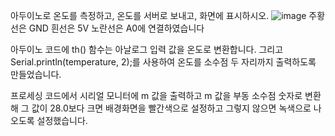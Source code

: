 아두이노로 온도를 측정하고, 온도를 서버로 보내고, 화면에 표시하시오.
![image](https://github.com/chanwoong00/Arduino/assets/127822662/227e9343-dabd-45d2-ac65-94d739a4d441)
주황선은 GND 흰선은 5V 노란선은 A0에 연결하였습니다

아두이노 코드에 th() 함수는 아날로그 입력 값을 온도로 변환합니다. 그리고 Serial.println(temperature, 2);를 사용하여 온도를 소수점 두 자리까지 출력하도록 만들었습니다.

프로세싱 코드에서 시리얼 모니터에 m 값을 출력하고 m 값을 부동 소수점 숫자로 변환해 그 값이 28.0보다 크면 배경화면을 빨간색으로 설정하고 그렇지 않으면 녹색으로 나오도록 설정했습니다.

